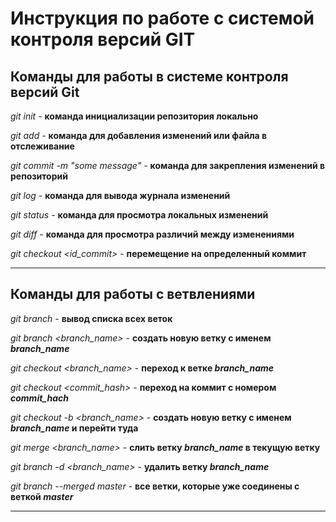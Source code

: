 # Инструкция по работе с системой контроля версий GIT

## Команды для работы в системе контроля версий Git

*git init* - **команда инициализации репозитория локально**

*git add* - **команда для добавления изменений или файла в отслеживание**

*git commit -m "some message"* - **команда для закрепления изменений в репозиторий**

*git log* - **команда для вывода журнала изменений**

*git status* - **команда для просмотра локальных изменений**

*git diff* - **команда для просмотра различий между изменениями**

*git checkout <id_commit>* - __перемещение на определенный коммит__

---

## Команды для работы с ветвлениями

*git branch* - __вывод списка всех веток__

*git branch <branch_name>* - __создать новую ветку с именем *branch_name*__

*git checkout <branch_name>* - __переход к ветке *branch_name*__

*git checkout <commit_hash>* - __переход на коммит с номером *commit_hach*__

*git checkout -b <branch_name>* - __создать новую ветку с именем *branch_name* и перейти туда__

*git merge <branch_name>* - __слить ветку *branch_name* в текущую ветку__

*git branch -d <branch_name>* - __удалить ветку *branch_name*__

*git branch --merged master* - __все ветки, которые уже соединены с веткой *master*__

---
